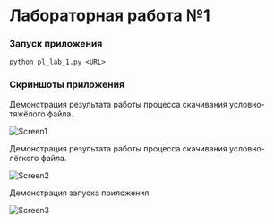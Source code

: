 # Лабораторная работа №1

### Запуск приложения
`python pl_lab_1.py <URL>`

### Скриншоты приложения
Демонстрация результата работы процесса скачивания условно-тяжёлого файла.

![Screen1](https://user-images.githubusercontent.com/32294487/210650758-240f0dd9-b9a4-4912-8e44-19dd0bf51ec4.png)

Демонстрация результата работы процесса скачивания условно-лёгкого файла.

![Screen2](https://user-images.githubusercontent.com/32294487/210650772-fb9f36c3-f695-45ef-aedc-748d7c784856.png)

Демонстрация запуска приложения.

![Screen3](https://user-images.githubusercontent.com/32294487/210650776-f6a8967d-13bb-47bc-89c5-fba83f03308b.jpg)
